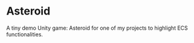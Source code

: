 # Asteroid
A tiny demo Unity game: Asteroid for one of my projects to highlight ECS functionalities. 
